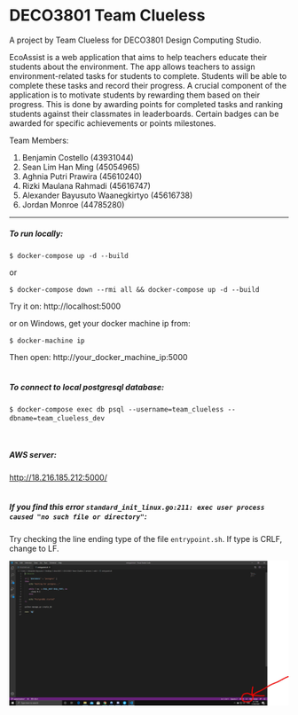 # DECO3801 Team Clueless
A project by Team Clueless for DECO3801 Design Computing Studio.

EcoAssist is a web application that aims to help teachers educate their students about the environment. The app allows teachers to assign environment-related tasks for students to complete. Students will be able to complete these tasks and record their progress. A crucial component of the application is to motivate students by rewarding them based on their progress. This is done by awarding points for completed tasks and ranking students against their classmates in leaderboards. Certain badges can be awarded for specific achievements or points milestones.

Team Members:
1. Benjamin Costello (43931044)
2. Sean Lim Han Ming (45054965)
3. Aghnia Putri Prawira (45610240)
4. Rizki Maulana Rahmadi (45616747)
5. Alexander Bayusuto Waanegkirtyo (45616738)
6. Jordan Monroe (44785280)

---

##### To run locally:
```
$ docker-compose up -d --build
```
or
```
$ docker-compose down --rmi all && docker-compose up -d --build
```

Try it on: http://localhost:5000

or on Windows, get your docker machine ip from:
```
$ docker-machine ip
```

Then open: http://your_docker_machine_ip:5000
<br />
<br />

##### To connect to local postgresql database:

```
$ docker-compose exec db psql --username=team_clueless --dbname=team_clueless_dev
```
<br />

##### AWS server:

http://18.216.185.212:5000/
<br />
<br />

##### If you find this error ```standard_init_linux.go:211: exec user process caused "no such file or directory"```:

Try checking the line ending type of the file ```entrypoint.sh```.
If type is CRLF, change to LF.

![image](./LF.jpg?raw=true)
